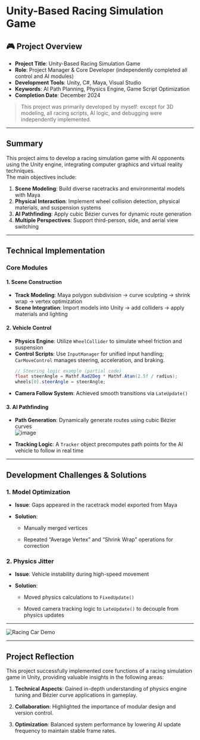 # Unity-Based Racing Simulation Game

## 🎮 Project Overview
- **Project Title**: Unity-Based Racing Simulation Game  
- **Role**: Project Manager & Core Developer (independently completed all control and AI modules)  
- **Development Tools**: Unity, C#, Maya, Visual Studio  
- **Keywords**: AI Path Planning, Physics Engine, Game Script Optimization  
- **Completion Date**: December 2024  
> This project was primarily developed by myself: except for 3D modeling, all racing scripts, AI logic, and debugging were independently implemented.

---

## Summary
This project aims to develop a racing simulation game with AI opponents using the Unity engine, integrating computer graphics and virtual reality techniques.  
The main objectives include:  
1. **Scene Modeling**: Build diverse racetracks and environmental models with Maya  
2. **Physical Interaction**: Implement wheel collision detection, physical materials, and suspension systems  
3. **AI Pathfinding**: Apply cubic Bézier curves for dynamic route generation  
4. **Multiple Perspectives**: Support third-person, side, and aerial view switching  

---

## Technical Implementation

### Core Modules
#### 1. Scene Construction
- **Track Modeling**: Maya polygon subdivision → curve sculpting → shrink wrap → vertex optimization  
- **Scene Integration**: Import models into Unity → add colliders → apply materials and lighting  

#### 2. Vehicle Control
- **Physics Engine**: Utilize `WheelCollider` to simulate wheel friction and suspension  
- **Control Scripts**: Use `InputManager` for unified input handling; `CarMoveControl` manages steering, acceleration, and braking.  
  ```csharp
  // Steering logic example (partial code)
  float steerAngle = Mathf.Rad2Deg * Mathf.Atan(2.5f / radius);
  wheels[0].steerAngle = steerAngle;
- **Camera Follow System**: Achieved smooth transitions via `LateUpdate()`
    

#### 3. AI Pathfinding

- **Path Generation**: Dynamically generate routes using cubic Bézier curves  
    ![image](https://github.com/user-attachments/assets/bc02a08f-0550-4c2e-ac7a-be99382c1163)
    
- **Tracking Logic**: A `Tracker` object precomputes path points for the AI vehicle to follow in real time
    

---

## Development Challenges & Solutions

### 1. Model Optimization

- **Issue**: Gaps appeared in the racetrack model exported from Maya
    
- **Solution**:
    
    - Manually merged vertices
        
    - Repeated “Average Vertex” and “Shrink Wrap” operations for correction
        

### 2. Physics Jitter

- **Issue**: Vehicle instability during high-speed movement
    
- **Solution**:
    
    - Moved physics calculations to `FixedUpdate()`
        
    - Moved camera tracking logic to `LateUpdate()` to decouple from physics updates
        

---

![Racing Car Demo](https://github.com/user-attachments/assets/4b35ca07-8256-424c-91c6-8615f222be0b)

---

## Project Reflection

This project successfully implemented core functions of a racing simulation game in Unity, providing valuable insights in the following areas:

1. **Technical Aspects**: Gained in-depth understanding of physics engine tuning and Bézier curve applications in gameplay.
    
2. **Collaboration**: Highlighted the importance of modular design and version control.
    
3. **Optimization**: Balanced system performance by lowering AI update frequency to maintain stable frame rates.
